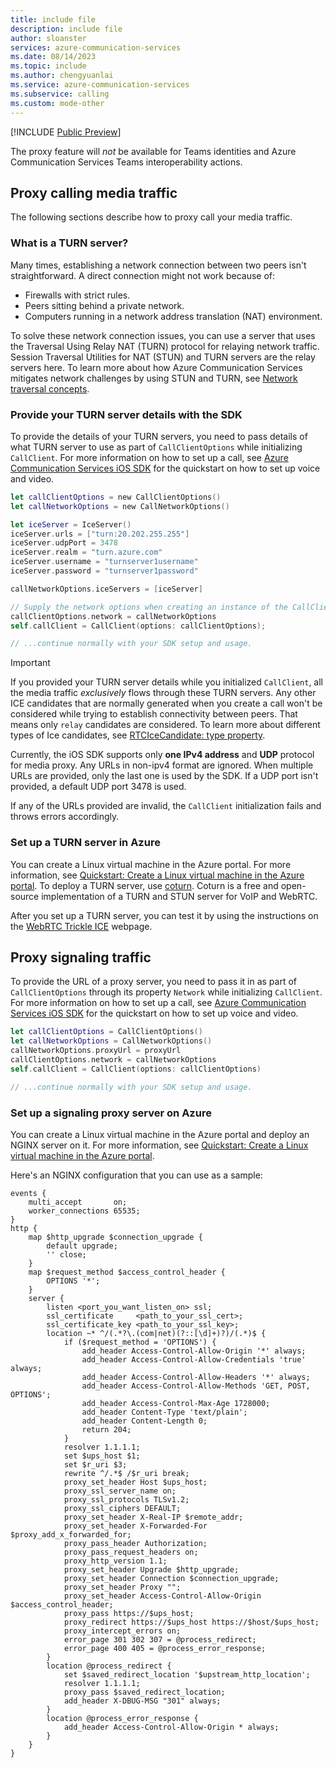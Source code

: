 ```yaml
---
title: include file
description: include file
author: sloanster
services: azure-communication-services
ms.date: 08/14/2023
ms.topic: include
ms.author: chengyuanlai
ms.service: azure-communication-services
ms.subservice: calling
ms.custom: mode-other
---
```


[!INCLUDE [Public Preview](../../includes/public-preview-include-document.md)]

The proxy feature will *not* be available for Teams identities and Azure Communication Services Teams interoperability actions.

## Proxy calling media traffic

The following sections describe how to proxy call your media traffic.

### What is a TURN server?
Many times, establishing a network connection between two peers isn't straightforward. A direct connection might not work because of:

- Firewalls with strict rules.
- Peers sitting behind a private network.
- Computers running in a network address translation (NAT) environment.

To solve these network connection issues, you can use a server that uses the Traversal Using Relay NAT (TURN) protocol for relaying network traffic. Session Traversal Utilities for NAT (STUN) and TURN servers are the relay servers here. To learn more about how Azure Communication Services mitigates network challenges by using STUN and TURN, see [Network traversal concepts](../../concepts/network-traversal.md).

### Provide your TURN server details with the SDK
To provide the details of your TURN servers, you need to pass details of what TURN server to use as part of `CallClientOptions` while initializing `CallClient`. For more information on how to set up a call, see [Azure Communication Services iOS SDK](../../quickstarts/voice-video-calling/get-started-with-video-calling.md?pivots=platform-ios) for the quickstart on how to set up voice and video.

```swift
let callClientOptions = new CallClientOptions()
let callNetworkOptions = new CallNetworkOptions()

let iceServer = IceServer()
iceServer.urls = ["turn:20.202.255.255"]
iceServer.udpPort = 3478
iceServer.realm = "turn.azure.com"
iceServer.username = "turnserver1username"
iceServer.password = "turnserver1password"

callNetworkOptions.iceServers = [iceServer]

// Supply the network options when creating an instance of the CallClient
callClientOptions.network = callNetworkOptions
self.callClient = CallClient(options: callClientOptions);

// ...continue normally with your SDK setup and usage.
```

> [!IMPORTANT]
> If you provided your TURN server details while you initialized `CallClient`, all the media traffic <i>exclusively</i> flows through these TURN servers. Any other ICE candidates that are normally generated when you create a call won't be considered while trying to establish connectivity between peers. That means only `relay` candidates are considered. To learn more about different types of Ice candidates, see [RTCIceCandidate: type property](https://developer.mozilla.org/en-US/docs/Web/API/RTCIceCandidate/type).

Currently, the iOS SDK supports only <b>one IPv4 address</b> and <b>UDP</b> protocol for media proxy. Any URLs in non-ipv4 format are ignored. When multiple URLs are provided, only the last one is used by the SDK. If a UDP port isn't provided, a default UDP port 3478 is used.

If any of the URLs provided are invalid, the `CallClient` initialization fails and throws errors accordingly.

### Set up a TURN server in Azure
You can create a Linux virtual machine in the Azure portal. For more information, see [Quickstart: Create a Linux virtual machine in the Azure portal](/azure/virtual-machines/linux/quick-create-portal?tabs=ubuntu). To deploy a TURN server, use [coturn](https://github.com/coturn/coturn). Coturn is a free and open-source implementation of a TURN and STUN server for VoIP and WebRTC.

After you set up a TURN server, you can test it by using the instructions on the [WebRTC Trickle ICE](https://webrtc.github.io/samples/src/content/peerconnection/trickle-ice/) webpage.

## Proxy signaling traffic

To provide the URL of a proxy server, you need to pass it in as part of `CallClientOptions` through its property `Network` while initializing `CallClient`. For more information on how to set up a call, see [Azure Communication Services iOS SDK](../../quickstarts/voice-video-calling/get-started-with-video-calling.md?pivots=platform-ios) for the quickstart on how to set up voice and video.

```swift
let callClientOptions = CallClientOptions()
let callNetworkOptions = CallNetworkOptions()
callNetworkOptions.proxyUrl = proxyUrl
callClientOptions.network = callNetworkOptions
self.callClient = CallClient(options: callClientOptions)

// ...continue normally with your SDK setup and usage.
```

### Set up a signaling proxy server on Azure
You can create a Linux virtual machine in the Azure portal and deploy an NGINX server on it. For more information, see [Quickstart: Create a Linux virtual machine in the Azure portal](/azure/virtual-machines/linux/quick-create-portal?tabs=ubuntu).

Here's an NGINX configuration that you can use as a sample:

```
events {
    multi_accept       on;
    worker_connections 65535;
}
http {
    map $http_upgrade $connection_upgrade {
        default upgrade;
        '' close;
    }
    map $request_method $access_control_header {
        OPTIONS '*';
    }
    server {
        listen <port_you_want_listen_on> ssl;
        ssl_certificate     <path_to_your_ssl_cert>;
        ssl_certificate_key <path_to_your_ssl_key>;
        location ~* ^/(.*?\.(com|net)(?::[\d]+)?)/(.*)$ {
            if ($request_method = 'OPTIONS') {
                add_header Access-Control-Allow-Origin '*' always;
                add_header Access-Control-Allow-Credentials 'true' always;
                add_header Access-Control-Allow-Headers '*' always;
                add_header Access-Control-Allow-Methods 'GET, POST, OPTIONS';
                add_header Access-Control-Max-Age 1728000;
                add_header Content-Type 'text/plain';
                add_header Content-Length 0;
                return 204;
            }
            resolver 1.1.1.1;
            set $ups_host $1;
            set $r_uri $3;
            rewrite ^/.*$ /$r_uri break;
            proxy_set_header Host $ups_host;
            proxy_ssl_server_name on;
            proxy_ssl_protocols TLSv1.2;
            proxy_ssl_ciphers DEFAULT;
            proxy_set_header X-Real-IP $remote_addr;
            proxy_set_header X-Forwarded-For $proxy_add_x_forwarded_for;
            proxy_pass_header Authorization;
            proxy_pass_request_headers on;
            proxy_http_version 1.1;
            proxy_set_header Upgrade $http_upgrade;
            proxy_set_header Connection $connection_upgrade;
            proxy_set_header Proxy "";
            proxy_set_header Access-Control-Allow-Origin $access_control_header;
            proxy_pass https://$ups_host;
            proxy_redirect https://$ups_host https://$host/$ups_host;
            proxy_intercept_errors on;
            error_page 301 302 307 = @process_redirect;
            error_page 400 405 = @process_error_response;
        }
        location @process_redirect {
            set $saved_redirect_location '$upstream_http_location';
            resolver 1.1.1.1;
            proxy_pass $saved_redirect_location;
            add_header X-DBUG-MSG "301" always;
        }
        location @process_error_response {
            add_header Access-Control-Allow-Origin * always;
        }
    }
}
```